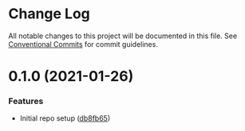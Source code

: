 # Change Log

All notable changes to this project will be documented in this file.
See [Conventional Commits](https://conventionalcommits.org) for commit guidelines.

# 0.1.0 (2021-01-26)


### Features

* Initial repo setup ([db8fb65](https://github.com/amerrit2/node-antiks/commit/db8fb6512044cb356299ee890f6133914a2fec66))
